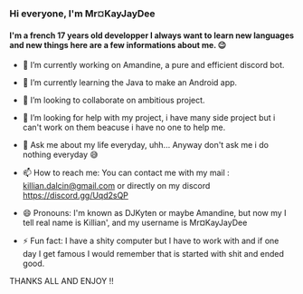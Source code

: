 ### Hi everyone, I'm Mr¤KayJayDee

#### I'm a french 17 years old developper I always want to learn new languages and new things here are a few informations about me. 😉

- 🔭 I’m currently working on Amandine, a pure and efficient discord bot.

- 🌱 I’m currently learning the Java to make an Android app.

- 👯 I’m looking to collaborate on ambitious project.

- 🤔 I’m looking for help with my project, i have many side project but i can't work on them beacuse i have no one to help me.

- 💬 Ask me about my life everyday, uhh... Anyway don't ask me i do nothing everyday 😅

- 📫 How to reach me: You can contact me with my mail : killian.dalcin@gmail.com or directly on my discord https://discord.gg/Uqd2sQP

- 😄 Pronouns: I'm known as DJKyten or maybe Amandine, but now my I tell real name is Killian', and my username is Mr¤KayJayDee

- ⚡ Fun fact: I have a shity computer but I have to work with and if one day I get famous I would remember that is started with shit and ended good.

THANKS ALL AND ENJOY !!

















